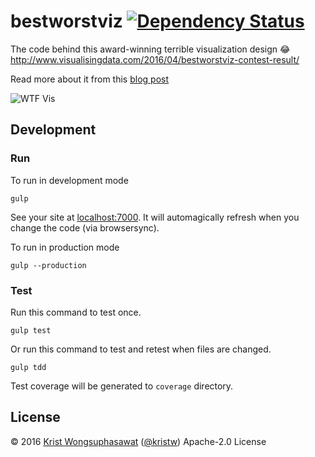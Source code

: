# bestworstviz [![Dependency Status][daviddm-image]][daviddm-url]

The code behind this award-winning terrible visualization design :joy:
http://www.visualisingdata.com/2016/04/bestworstviz-contest-result/

Read more about it from this [blog post](https://medium.com/@kristw/how-i-carefully-crafted-a-terrible-visualization-2c8e06d50ebb#.bk05zmhmy)

![WTF Vis](http://www.visualisingdata.com/wp-content/uploads/2016/04/BestWorstViz1-600x440.png)

## Development

### Run

To run in development mode

```
gulp
```

See your site at [localhost:7000](http://localhost:7000). It will automagically refresh when you change the code (via browsersync).

To run in production mode

```
gulp --production
```

### Test

Run this command to test once.

```
gulp test
```

Or run this command to test and retest when files are changed.

```
gulp tdd
```

Test coverage will be generated to ```coverage``` directory.

## License

© 2016 [Krist Wongsuphasawat](http://kristw.yellowpigz.com)  ([@kristw](https://twitter.com/kristw)) Apache-2.0 License

[travis-image]: https://travis-ci.org/kristw/bestworstviz.svg?branch=master
[travis-url]: https://travis-ci.org/kristw/bestworstviz
[daviddm-image]: https://david-dm.org/kristw/bestworstviz.svg?theme=shields.io
[daviddm-url]: https://david-dm.org/kristw/bestworstviz